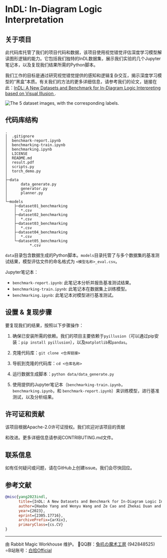 # InDL: In-Diagram Logic Interpretation

## 关于项目

此代码库托管了我们的项目代码和数据，该项目使用视觉错觉评估深度学习模型解读图形逻辑的能力。它包括我们独特的InDL数据集，展示我们实验的几个Jupyter笔记本，以及复现我们结果所需的Python脚本。

我们工作的目标是通过研究视觉错觉提供的感知和逻辑复杂交互，揭示深度学习模型的“黑盒”本质。有关我们的方法的更多详细信息，请参考我们的论文，链接在此：[InDL: A New Datasets and Benchmark for In-Diagram Logic Interpreting based on Visual Illusion
](https://arxiv.org/abs/2305.17716).

![The 5 dataset images, with the corresponding labels.](https://github.com/rabbit-magic-wh/InDL/assets/55401837/8ebdec35-d39b-4abf-a765-c282406e7f7c)
## 代码库结构

```
.
│  .gitignore
│  benchmark-report.ipynb
│  benchmarking-train.ipynb
│  benchmarking.ipynb
│  LICENSE
│  README.md
│  result.pdf
│  scripts.py
│  torch_demo.py
│
├─data
│      data_generate.py
│      generator.py
│      planner.py
│
└─models
    ├─dataset01_benchmarking
    │  *.csv
    ├─dataset02_benchmarking
    │  *.csv
    ├─dataset03_benchmarking
    │  *.csv
    ├─dataset04_benchmarking
    │  *.csv
    └─dataset05_benchmarking
           *.csv
```

`data`目录包含数据生成的Python脚本。`models`目录托管了与多个数据集的基准测试结果，模型评估文件的命名格式为 `<模型名称>_eval.csv`。

Jupyter笔记本：

- `benchmark-report.ipynb`: 此笔记本分析并报告基准测试结果。
- `benchmarking-train.ipynb`: 此笔记本在数据集上训练模型。
- `benchmarking.ipynb`: 此笔记本对模型进行基准测试。

## 设置 & 复现步骤

要复现我们的结果，按照以下步骤操作：

1. 确保已安装所需的依赖。我们的项目主要依赖于`pyillusion`（可以通过pip安装：`pip install pyillusion`），以及`matplotlib`和`pandas`。

2. 克隆代码库：`git clone <仓库链接>`

3. 导航到克隆的代码库：`cd <仓库名称>`

4. 运行数据生成脚本：`python data/data_generate.py`

5. 使用提供的Jupyter笔记本（`benchmarking-train.ipynb`，`benchmarking.ipynb`，和 `benchmark-report.ipynb`）来训练模型，进行基准测试，以及分析结果。

## 许可证和贡献

该项目根据Apache-2.0许可证授权。我们欢迎对该项目的贡献

和改进。更多详细信息请参阅CONTRIBUTING.md文件。

## 联系信息

如有任何疑问或问题，请在GitHub上创建issue。我们会尽快回应。

## 参考文献

```bibtex
@misc{yang2023indl,
      title={InDL: A New Datasets and Benchmark for In-Diagram Logic Interpreting based on Visual Illusion}, 
      author={Haobo Yang and Wenyu Wang and Ze Cao and Zhekai Duan and Xuchen Liu},
      year={2023},
      eprint={2305.17716},
      archivePrefix={arXiv},
      primaryClass={cs.CV}
}
```

---
由 Rabbit Magic Workhouse 维护。
🌸QQ群：[兔叽の魔术工房](https://jq.qq.com/?_wv=1027&k=EaGddTQg) (942848525)
⭐B站账号：[白拾Official](https://space.bilibili.com/98639326)
